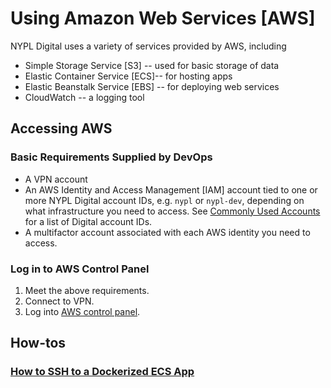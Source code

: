 # Using Amazon Web Services [AWS]

NYPL Digital uses a variety of services provided by AWS, including

- Simple Storage Service [S3] -- used for basic storage of data
- Elastic Container Service [ECS]-- for hosting apps
- Elastic Beanstalk Service [EBS] -- for deploying web services
- CloudWatch -- a logging tool

## Accessing AWS

### Basic Requirements Supplied by DevOps

- A VPN account
- An AWS Identity and Access Management [IAM] account tied to one or more NYPL Digital account IDs, e.g. `nypl` or `nypl-dev`, depending on what infrastructure you need to access. See [Commonly Used Accounts](../on-off-board/onboarding.md/#commonly-used-accounts) for a list of Digital account IDs.
- A multifactor account associated with each AWS identity you need to access.

### Log in to AWS Control Panel

1. Meet the above requirements.
2. Connect to VPN.
3. Log into [AWS control panel](https://console.aws.amazon.com).

## How-tos

### [How to SSH to a Dockerized ECS App](aws-ecs-ssh.md)